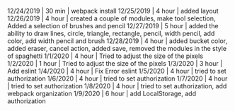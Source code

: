 12/24/2019 | 30 min | webpack install
12/25/2019 | 4 hour | added layout
12/26/2019 | 4 hour | created a couple of modules, make tool selection, Added a selection of brushes and pencil
12/27/2019 | 5 hour | added the ability to draw lines, circle, triangle, rectangle, pencil, width pencil, add color, add width pencil and brush
12/28/2019 | 4 hour | added bucket color, added eraser, cancel action, added save, removed the modules in the style of spaghetti
1/1/2020   | 4 hour | Tried to adjust the size of the pixels 
1/2/2020   | 1 hour | Tried to adjust the size of the pixels
1/3/2020   | 3 hour | Add eslint
1/4/2020   | 4 hour | Fix Error eslint
1/5/2020   | 4 hour | tried to set authorization
1/6/2020   | 4 hour | tried to set authorization
1/7/2020   | 4 hour | tried to set authorization
1/8/2020   | 4 hour | tried to set authorization, add webpack organization
1/9/2020   | 6 hour | add LocalStorage, add authorization
